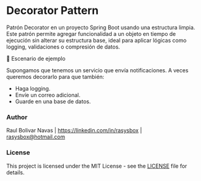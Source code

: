 # Decorator Pattern

Patrón Decorator en un proyecto Spring Boot usando una estructura limpia. Este patrón permite agregar funcionalidad a un objeto en tiempo de ejecución sin alterar su estructura base, ideal para aplicar lógicas como logging, validaciones o compresión de datos.

🎯 Escenario de ejemplo

Supongamos que tenemos un servicio que envía notificaciones. A veces queremos decorarlo para que también:

- Haga logging.
- Envíe un correo adicional.
- Guarde en una base de datos.

### Author

Raul Bolivar Navas | https://linkedin.com/in/rasysbox | rasysbox@hotmail.com

### License

This project is licensed under the MIT License - see the [LICENSE](LICENSE) file for details.
